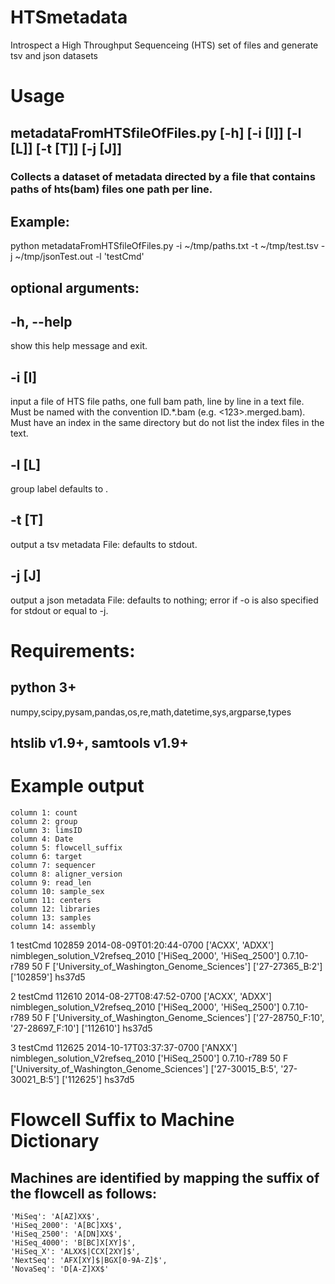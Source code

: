 # HTSmetadata
Introspect a High Throughput Sequenceing (HTS) set of files and generate tsv and json datasets 
# Usage 
## metadataFromHTSfileOfFiles.py [-h] [-i [I]] [-l [L]] [-t [T]] [-j [J]]

### Collects a dataset of metadata directed by a file that contains paths of hts(bam) files one path per line.
## Example:
python metadataFromHTSfileOfFiles.py -i ~/tmp/paths.txt -t ~/tmp/test.tsv -j ~/tmp/jsonTest.out -l 'testCmd'
## optional arguments:
##  -h, --help  
show this help message and exit.
##  -i [I]      
input a file of HTS file paths, one full bam path, line by line in a text file. Must be named with the convention ID.*.bam (e.g. <123>.merged.bam). Must have an index in the same directory but do not list the index files in the text.
##  -l [L]      
group label defaults to <test>.
##  -t [T]      
  output a tsv metadata File: defaults to stdout.
##  -j [J]      
  output a json metadata File: defaults to nothing; error if -o is also specified for stdout or equal to -j.
# Requirements:
## python 3+
numpy,scipy,pysam,pandas,os,re,math,datetime,sys,argparse,types
## htslib v1.9+, samtools v1.9+
# Example output
    column 1: count	
    column 2: group
    column 3: limsID
    column 4: Date
    column 5: flowcell_suffix
    column 6: target
    column 7: sequencer	
    column 8: aligner_version
    column 9: read_len
    column 10: sample_sex
    column 11: centers
    column 12: libraries
    column 13: samples
    column 14: assembly
  
   1	testCmd	102859	2014-08-09T01:20:44-0700	['ACXX', 'ADXX']	nimblegen_solution_V2refseq_2010	['HiSeq_2000', 'HiSeq_2500']	0.7.10-r789	50	F	['University_of_Washington_Genome_Sciences']	['27-27365_B:2']	['102859']	hs37d5

   2	testCmd	112610	2014-08-27T08:47:52-0700	['ACXX', 'ADXX']	nimblegen_solution_V2refseq_2010	['HiSeq_2000', 'HiSeq_2500']	0.7.10-r789	50	F	['University_of_Washington_Genome_Sciences']	['27-28750_F:10', '27-28697_F:10']	['112610']	hs37d5

   3	testCmd	112625	2014-10-17T03:37:37-0700	['ANXX']	nimblegen_solution_V2refseq_2010	['HiSeq_2500']	0.7.10-r789	50	F	['University_of_Washington_Genome_Sciences']	['27-30015_B:5', '27-30021_B:5']	['112625']	hs37d5

# Flowcell Suffix to Machine Dictionary
## Machines are identified by mapping the suffix of the flowcell as follows:
    'MiSeq': 'A[AZ]XX$',
    'HiSeq_2000': 'A[BC]XX$',
    'HiSeq_2500': 'A[DN]XX$',
    'HiSeq_4000': 'B[BC]X[XY]$',
    'HiSeq_X': 'ALXX$|CCX[2XY]$',
    'NextSeq': 'AFX[XY]$|BGX[0-9A-Z]$',
    'NovaSeq': 'D[A-Z]XX$'

